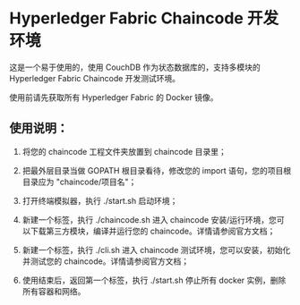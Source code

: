 # Hyperledger Fabric Chaincode 开发环境

这是一个易于使用的，使用 CouchDB 作为状态数据库的，支持多模块的 Hyperledger Fabric Chaincode 开发测试环境。

使用前请先获取所有 Hyperledger Fabric 的 Docker 镜像。



## 使用说明：

1. 将您的 chaincode 工程文件夹放置到 chaincode 目录里；

2. 把最外层目录当做 GOPATH 根目录看待，修改您的 import 语句，您的项目根目录应为 "chaincode/项目名"；

3. 打开终端模拟器，执行 ./start.sh 启动环境；

4. 新建一个标签，执行 ./chaincode.sh 进入 chaincode 安装/运行环境，您可以下载第三方模块，编译并运行您的 chaincode。详情请参阅官方文档；

5. 新建一个标签，执行 ./cli.sh 进入 chaincode 测试环境，您可以安装，初始化并测试您的 chaincode。详情请参阅官方文档；

6. 使用结束后，返回第一个标签，执行 ./start.sh 停止所有 docker 实例，删除所有容器和网络。

   ​